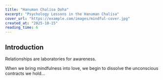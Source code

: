 ```yaml
---
title: "Hanuman Chalisa Doha"
excerpt: "Psychology Lessons in the Hanuman Chalisa"
cover_url: "https://example.com/images/mindful-cover.jpg"
created_at: "2025-10-15"
reading_time: 6
---
```


## Introduction

Relationships are laboratories for awareness.

When we bring mindfulness into love, we begin to dissolve the unconscious contracts we hold...
